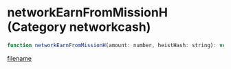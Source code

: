 # networkEarnFromMissionH (Category networkcash)

```js
function networkEarnFromMissionH(amount: number, heistHash: string): void
```

[filename](networkEarnFromMissionH_m.md ':include')